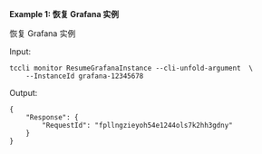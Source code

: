**Example 1: 恢复 Grafana 实例**

恢复 Grafana 实例

Input: 

```
tccli monitor ResumeGrafanaInstance --cli-unfold-argument  \
    --InstanceId grafana-12345678
```

Output: 
```
{
    "Response": {
        "RequestId": "fpllngzieyoh54e1244ols7k2hh3gdny"
    }
}
```

